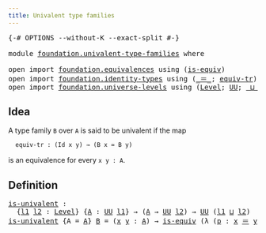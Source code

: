 ```yaml
---
title: Univalent type families
---
```


<pre class="Agda"><a id="49" class="Symbol">{-#</a> <a id="53" class="Keyword">OPTIONS</a> <a id="61" class="Pragma">--without-K</a> <a id="73" class="Pragma">--exact-split</a> <a id="87" class="Symbol">#-}</a>

<a id="92" class="Keyword">module</a> <a id="99" href="foundation.univalent-type-families.html" class="Module">foundation.univalent-type-families</a> <a id="134" class="Keyword">where</a>

<a id="141" class="Keyword">open</a> <a id="146" class="Keyword">import</a> <a id="153" href="foundation.equivalences.html" class="Module">foundation.equivalences</a> <a id="177" class="Keyword">using</a> <a id="183" class="Symbol">(</a><a id="184" href="foundation-core.equivalences.html#1556" class="Function">is-equiv</a><a id="192" class="Symbol">)</a>
<a id="194" class="Keyword">open</a> <a id="199" class="Keyword">import</a> <a id="206" href="foundation.identity-types.html" class="Module">foundation.identity-types</a> <a id="232" class="Keyword">using</a> <a id="238" class="Symbol">(</a><a id="239" href="foundation-core.identity-types.html#1865" class="Function Operator">_＝_</a><a id="242" class="Symbol">;</a> <a id="244" href="foundation.identity-types.html#3838" class="Function">equiv-tr</a><a id="252" class="Symbol">)</a>
<a id="254" class="Keyword">open</a> <a id="259" class="Keyword">import</a> <a id="266" href="foundation.universe-levels.html" class="Module">foundation.universe-levels</a> <a id="293" class="Keyword">using</a> <a id="299" class="Symbol">(</a><a id="300" href="Agda.Primitive.html#597" class="Postulate">Level</a><a id="305" class="Symbol">;</a> <a id="307" href="foundation-core.universe-levels.html#235" class="Primitive">UU</a><a id="309" class="Symbol">;</a> <a id="311" href="Agda.Primitive.html#810" class="Primitive Operator">_⊔_</a><a id="314" class="Symbol">)</a>
</pre>
## Idea

A type family `B` over `A` is said to be univalent if the map

```md
  equiv-tr : (Id x y) → (B x ≃ B y)
```

is an equivalence for every `x y : A`.

## Definition

<pre class="Agda"><a id="is-univalent"></a><a id="503" href="foundation.univalent-type-families.html#503" class="Function">is-univalent</a> <a id="516" class="Symbol">:</a>
  <a id="520" class="Symbol">{</a><a id="521" href="foundation.univalent-type-families.html#521" class="Bound">l1</a> <a id="524" href="foundation.univalent-type-families.html#524" class="Bound">l2</a> <a id="527" class="Symbol">:</a> <a id="529" href="Agda.Primitive.html#597" class="Postulate">Level</a><a id="534" class="Symbol">}</a> <a id="536" class="Symbol">{</a><a id="537" href="foundation.univalent-type-families.html#537" class="Bound">A</a> <a id="539" class="Symbol">:</a> <a id="541" href="foundation-core.universe-levels.html#235" class="Primitive">UU</a> <a id="544" href="foundation.univalent-type-families.html#521" class="Bound">l1</a><a id="546" class="Symbol">}</a> <a id="548" class="Symbol">→</a> <a id="550" class="Symbol">(</a><a id="551" href="foundation.univalent-type-families.html#537" class="Bound">A</a> <a id="553" class="Symbol">→</a> <a id="555" href="foundation-core.universe-levels.html#235" class="Primitive">UU</a> <a id="558" href="foundation.univalent-type-families.html#524" class="Bound">l2</a><a id="560" class="Symbol">)</a> <a id="562" class="Symbol">→</a> <a id="564" href="foundation-core.universe-levels.html#235" class="Primitive">UU</a> <a id="567" class="Symbol">(</a><a id="568" href="foundation.univalent-type-families.html#521" class="Bound">l1</a> <a id="571" href="Agda.Primitive.html#810" class="Primitive Operator">⊔</a> <a id="573" href="foundation.univalent-type-families.html#524" class="Bound">l2</a><a id="575" class="Symbol">)</a>
<a id="577" href="foundation.univalent-type-families.html#503" class="Function">is-univalent</a> <a id="590" class="Symbol">{</a><a id="591" class="Argument">A</a> <a id="593" class="Symbol">=</a> <a id="595" href="foundation.univalent-type-families.html#595" class="Bound">A</a><a id="596" class="Symbol">}</a> <a id="598" href="foundation.univalent-type-families.html#598" class="Bound">B</a> <a id="600" class="Symbol">=</a> <a id="602" class="Symbol">(</a><a id="603" href="foundation.univalent-type-families.html#603" class="Bound">x</a> <a id="605" href="foundation.univalent-type-families.html#605" class="Bound">y</a> <a id="607" class="Symbol">:</a> <a id="609" href="foundation.univalent-type-families.html#595" class="Bound">A</a><a id="610" class="Symbol">)</a> <a id="612" class="Symbol">→</a> <a id="614" href="foundation-core.equivalences.html#1556" class="Function">is-equiv</a> <a id="623" class="Symbol">(λ</a> <a id="626" class="Symbol">(</a><a id="627" href="foundation.univalent-type-families.html#627" class="Bound">p</a> <a id="629" class="Symbol">:</a> <a id="631" href="foundation.univalent-type-families.html#603" class="Bound">x</a> <a id="633" href="foundation-core.identity-types.html#1865" class="Function Operator">＝</a> <a id="635" href="foundation.univalent-type-families.html#605" class="Bound">y</a><a id="636" class="Symbol">)</a> <a id="638" class="Symbol">→</a> <a id="640" href="foundation.identity-types.html#3838" class="Function">equiv-tr</a> <a id="649" href="foundation.univalent-type-families.html#598" class="Bound">B</a> <a id="651" href="foundation.univalent-type-families.html#627" class="Bound">p</a><a id="652" class="Symbol">)</a>
</pre>